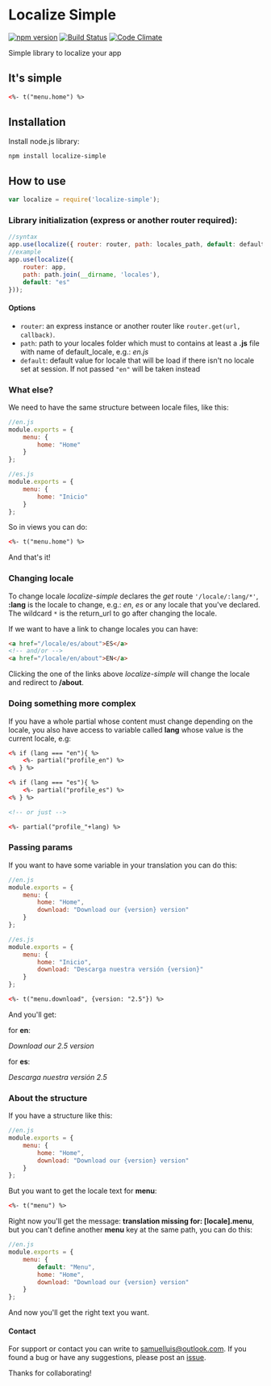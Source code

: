 # Localize Simple

[![npm version](https://badge.fury.io/js/localize-simple.svg)](http://badge.fury.io/js/localize-simple)
[![Build Status](https://travis-ci.org/samuelluis/localize-simple.svg?branch=master)](https://travis-ci.org/samuelluis/localize-simple)
[![Code Climate](https://codeclimate.com/github/samuelluis/localize-simple/badges/gpa.svg)](https://codeclimate.com/github/samuelluis/localize-simple)

Simple library to localize your app

## It's simple

```html
<%- t("menu.home") %>
```

## Installation

Install node.js library:
```
npm install localize-simple
```

## How to use

```javascript
var localize = require('localize-simple');
```

### Library initialization (express or another router required):
```javascript
//syntax
app.use(localize({ router: router, path: locales_path, default: default_locale }));
//example
app.use(localize({
	router: app,
	path: path.join(__dirname, 'locales'),
	default: "es"
}));
```

#### Options

 - `router`: an express instance or another router like `router.get(url, callback)`.
 - `path`: path to your locales folder which must to contains at least a **.js** file with name of default_locale, e.g.: *en.js*
 - `default`: default value for locale that will be load if there isn't no locale set at session. If not passed ```"en"``` will be taken instead

### What else?

We need to have the same structure between locale files, like this:

```javascript
//en.js
module.exports = {
	menu: {
		home: "Home"
	}
};
```
```javascript
//es.js
module.exports = {
	menu: {
		home: "Inicio"
	}
};
```

So in views you can do:

```html
<%- t("menu.home") %>
```

And that's it!

### Changing locale

To change locale *localize-simple* declares the *get* route ```'/locale/:lang/*'```, **:lang** is the locale to change, e.g.: *en*, *es* or any locale that you've declared. The wildcard ```*``` is the return_url to go after changing the locale.

If we want to have a link to change locales you can have:

```html
<a href="/locale/es/about">ES</a>
<!-- and/or -->
<a href="/locale/en/about">EN</a>
```

Clicking the one of the links above *localize-simple* will change the locale and redirect to **/about**.

### Doing something more complex

If you have a whole partial whose content must change depending on the locale, you also have access to variable called **lang** whose value is the current locale, e.g:

```html
<% if (lang === "en"){ %>
	<%- partial("profile_en") %>
<% } %>

<% if (lang === "es"){ %>
	<%- partial("profile_es") %>
<% } %>

<!-- or just -->

<%- partial("profile_"+lang) %>
```

### Passing params

If you want to have some variable in your translation you can do this:

```javascript
//en.js
module.exports = {
	menu: {
		home: "Home",
		download: "Download our {version} version"
	}
};
```
```javascript
//es.js
module.exports = {
	menu: {
		home: "Inicio",
		download: "Descarga nuestra versión {version}"
	}
};
```

```html
<%- t("menu.download", {version: "2.5"}) %>
```

And you'll get:

for **en**:

*Download our 2.5 version*

for **es**:

*Descarga nuestra versión 2.5*

### About the structure

If you have a structure like this:

```javascript
//en.js
module.exports = {
	menu: {
		home: "Home",
		download: "Download our {version} version"
	}
};
```

But you want to get the locale text for **menu**:

```html
<%- t("menu") %>
```

Right now you'll get the message: **translation missing for: [locale].menu**, but you can't define another **menu** key at the same path, you can do this:

```javascript
//en.js
module.exports = {
	menu: {
		default: "Menu",
		home: "Home",
		download: "Download our {version} version"
	}
};
```

And now you'll get the right text you want.

#### Contact
For support or contact you can write to [samuelluis@outlook.com](mailto:samuelluis@outlook.com). If you found a bug or have any suggestions, please post an [issue](https://github.com/samuelluis/localize-simple/issues).

Thanks for collaborating!

